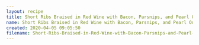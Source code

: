 ```yaml
---
layout: recipe
title: Short Ribs Braised in Red Wine with Bacon, Parsnips, and Pearl Onions
name: Short Ribs Braised in Red Wine with Bacon, Parsnips, and Pearl Onions
created: 2020-04-05 09:05:50
filename: Short-Ribs-Braised-in-Red-Wine-with-Bacon-Parsnips-and-Pearl-Onions
---
```

